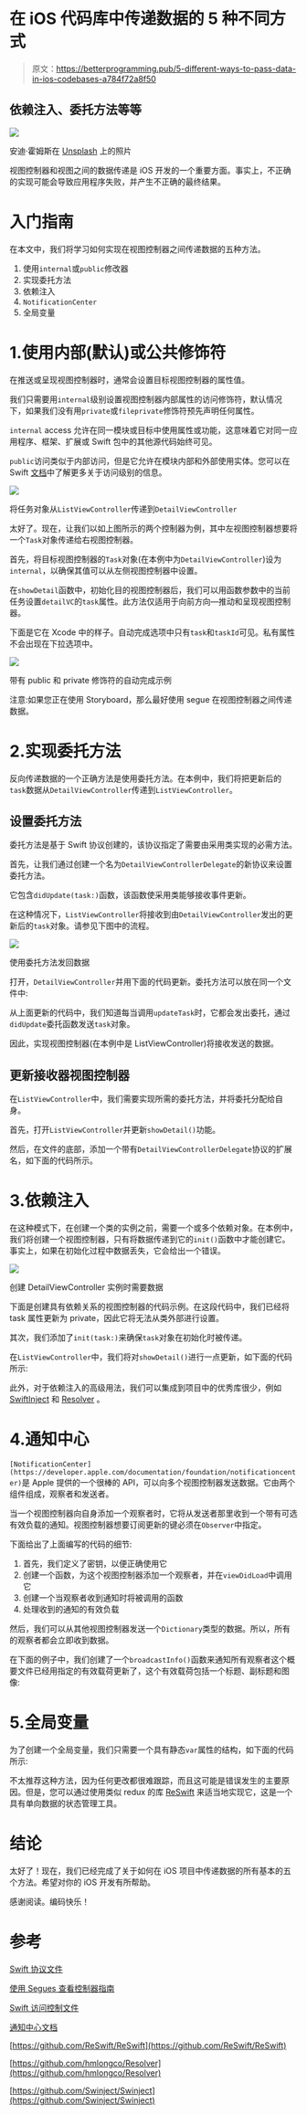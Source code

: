 # 在 iOS 代码库中传递数据的 5 种不同方式

> 原文：<https://betterprogramming.pub/5-different-ways-to-pass-data-in-ios-codebases-a784f72a8f50>

## 依赖注入、委托方法等等

![](img/13ee9f1fd472bbc7cfe03b86e93cd814.png)

安迪·霍姆斯在 [Unsplash](https://unsplash.com?utm_source=medium&utm_medium=referral) 上的照片

视图控制器和视图之间的数据传递是 iOS 开发的一个重要方面。事实上，不正确的实现可能会导致应用程序失败，并产生不正确的最终结果。

# 入门指南

在本文中，我们将学习如何实现在视图控制器之间传递数据的五种方法。

1.  使用`internal`或`public`修改器
2.  实现委托方法
3.  依赖注入
4.  `NotificationCenter`
5.  全局变量

# 1.使用内部(默认)或公共修饰符

在推送或呈现视图控制器时，通常会设置目标视图控制器的属性值。

我们只需要用`internal`级别设置视图控制器内部属性的访问修饰符，默认情况下，如果我们没有用`private`或`fileprivate`修饰符预先声明任何属性。

`internal` access 允许在同一模块或目标中使用属性或功能，这意味着它对同一应用程序、框架、扩展或 Swift 包中的其他源代码始终可见。

`public`访问类似于内部访问，但是它允许在模块内部和外部使用实体。您可以在 Swift [文档](https://docs.swift.org/swift-book/LanguageGuide/AccessControl.html)中了解更多关于访问级别的信息。

![](img/ecee62d6ca766dddf59ad817d13876cd.png)

将任务对象从`ListViewController`传递到`DetailViewController`

太好了。现在，让我们以如上图所示的两个控制器为例，其中左视图控制器想要将一个`Task`对象传递给右视图控制器。

首先，将目标视图控制器的`Task`对象(在本例中为`DetailViewController`)设为`internal`，以确保其值可以从左侧视图控制器中设置。

在`showDetail`函数中，初始化目的视图控制器后，我们可以用函数参数中的当前任务设置`detailVC`的`task`属性。此方法仅适用于向前方向—推动和呈现视图控制器。

下面是它在 Xcode 中的样子。自动完成选项中只有`task`和`taskId`可见。私有属性不会出现在下拉选项中。

![](img/c35d9dfd2b064cb6d80ca78051572af6.png)

带有 public 和 private 修饰符的自动完成示例

注意:如果您正在使用 Storyboard，那么最好使用 segue 在视图控制器之间传递数据。

# 2.实现委托方法

反向传递数据的一个正确方法是使用委托方法。在本例中，我们将把更新后的`task`数据从`DetailViewController`传递到`ListViewController`。

## 设置委托方法

委托方法是基于 Swift 协议创建的，该协议指定了需要由采用类实现的必需方法。

首先，让我们通过创建一个名为`DetailViewControllerDelegate`的新协议来设置委托方法。

它包含`didUpdate(task:)`函数，该函数使采用类能够接收事件更新。

在这种情况下，`ListViewController`将接收到由`DetailViewController`发出的更新后的`task`对象。请参见下图中的流程。

![](img/514e36f9491cb3d90bdae63d7e51761d.png)

使用委托方法发回数据

打开，`DetailViewController`并用下面的代码更新。委托方法可以放在同一个文件中:

从上面更新的代码中，我们知道每当调用`updateTask`时，它都会发出委托，通过`didUpdate`委托函数发送`task`对象。

因此，实现视图控制器(在本例中是 ListViewController)将接收发送的数据。

## 更新接收器视图控制器

在`ListViewController`中，我们需要实现所需的委托方法，并将委托分配给自身。

首先，打开`ListViewController`并更新`showDetail()`功能。

然后，在文件的底部，添加一个带有`DetailViewControllerDelegate`协议的扩展名，如下面的代码所示。

# 3.依赖注入

在这种模式下，在创建一个类的实例之前，需要一个或多个依赖对象。在本例中，我们将创建一个视图控制器，只有将数据传递到它的`init()`函数中才能创建它。事实上，如果在初始化过程中数据丢失，它会给出一个错误。

![](img/60a7581959c56f7b6a36e693fae4ff79.png)

创建 DetailViewController 实例时需要数据

下面是创建具有依赖关系的视图控制器的代码示例。在这段代码中，我们已经将 task 属性更新为 private，因此它将无法从类外部进行设置。

其次，我们添加了`init(task:)`来确保`task`对象在初始化时被传递。

在`ListViewController`中，我们将对`showDetail()`进行一点更新，如下面的代码所示:

此外，对于依赖注入的高级用法，我们可以集成到项目中的优秀库很少，例如 [SwiftInject](https://github.com/Swinject/Swinject) 和 [Resolver](https://github.com/hmlongco/Resolver) 。

# 4.通知中心

`[NotificationCenter](https://developer.apple.com/documentation/foundation/notificationcenter)`是 Apple 提供的一个很棒的 API，可以向多个视图控制器发送数据。它由两个组件组成，观察者和发送者。

当一个视图控制器向自身添加一个观察者时，它将从发送者那里收到一个带有可选有效负载的通知。视图控制器想要订阅更新的键必须在`Observer`中指定。

下面给出了上面编写的代码的细节:

1.  首先，我们定义了密钥，以便正确使用它
2.  创建一个函数，为这个视图控制器添加一个观察者，并在`viewDidLoad`中调用它
3.  创建一个当观察者收到通知时将被调用的函数
4.  处理收到的通知的有效负载

然后，我们可以从其他视图控制器发送一个`Dictionary`类型的数据。所以，所有的观察者都会立即收到数据。

在下面的例子中，我们创建了一个`broadcastInfo()`函数来通知所有观察者这个概要文件已经用指定的有效载荷更新了，这个有效载荷包括一个标题、副标题和图像:

# 5.全局变量

为了创建一个全局变量，我们只需要一个具有静态`var`属性的结构，如下面的代码所示:

不太推荐这种方法，因为任何更改都很难跟踪，而且这可能是错误发生的主要原因。但是，您可以通过使用类似 redux 的库 [ReSwift](https://github.com/ReSwift/ReSwift) 来适当地实现它，这是一个具有单向数据的状态管理工具。

# 结论

太好了！现在，我们已经完成了关于如何在 iOS 项目中传递数据的所有基本的五个方法。希望对你的 iOS 开发有所帮助。

感谢阅读。编码快乐！

# 参考

[Swift 协议文件](https://docs.swift.org/swift-book/LanguageGuide/Protocols.html)

[使用 Segues 查看控制器指南](https://developer.apple.com/library/archive/featuredarticles/ViewControllerPGforiPhoneOS/UsingSegues.html)

[Swift 访问控制文件](https://docs.swift.org/swift-book/LanguageGuide/AccessControl.html)

[通知中心文档](https://developer.apple.com/documentation/foundation/notificationcenter)

[https://github.com/ReSwift/ReSwift](https://github.com/ReSwift/ReSwift)

[https://github.com/hmlongco/Resolver](https://github.com/hmlongco/Resolver)

[https://github.com/Swinject/Swinject](https://github.com/Swinject/Swinject)